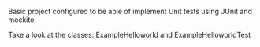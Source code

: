 Basic project configured to be able of implement Unit tests using JUnit and mockito.

Take a look at the classes: ExampleHelloworld and ExampleHelloworldTest
